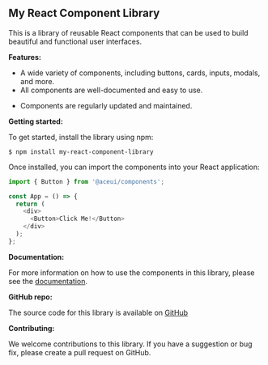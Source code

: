 ## My React Component Library

This is a library of reusable React components that can be used to build beautiful and functional user interfaces.

**Features:**

- A wide variety of components, including buttons, cards, inputs, modals, and more.
- All components are well-documented and easy to use.
<!-- - Components are built with accessibility in mind. -->
- Components are regularly updated and maintained.

**Getting started:**

To get started, install the library using npm:

```
$ npm install my-react-component-library
```

Once installed, you can import the components into your React application:

```javascript
import { Button } from '@aceui/components';

const App = () => {
  return (
    <div>
      <Button>Click Me!</Button>
    </div>
  );
};
```

**Documentation:**

For more information on how to use the components in this library, please see the [documentation]().

**GitHub repo:**

The source code for this library is available on [GitHub]()

<!-- **Main website:**

The main website for this library is:

[Link to main website] -->

**Contributing:**

We welcome contributions to this library. If you have a suggestion or bug fix, please create a pull request on GitHub.
